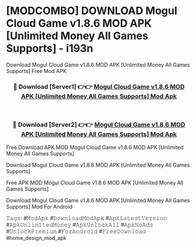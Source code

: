 # [MODCOMBO] DOWNLOAD Mogul Cloud Game v1.8.6 MOD APK [Unlimited Money All Games Supports] - i193n
Download Mogul Cloud Game v1.8.6 MOD APK [Unlimited Money All Games Supports] Free Mod APK

<div align="center">
<h3>🔴 Download [Server1] 👉👉 <a href="https://apk-comot.site?title=Mogul_Cloud_Game_v1.8.6_MOD_APK_[Unlimited_Money_All_Games_Supports]">Mogul Cloud Game v1.8.6 MOD APK [Unlimited Money All Games Supports] Mod Apk</a></h3><br>

<h3>🔴 Download [Server2] 👉👉 <a href="https://apk-comot.site?title=Mogul_Cloud_Game_v1.8.6_MOD_APK_[Unlimited_Money_All_Games_Supports]">Mogul Cloud Game v1.8.6 MOD APK [Unlimited Money All Games Supports] Mod Apk</a></h3>
</div>


Free Download APK MOD Mogul Cloud Game v1.8.6 MOD APK [Unlimited Money All Games Supports]

Download Mogul Cloud Game v1.8.6 MOD APK [Unlimited Money All Games Supports] 

Free APK MOD Mogul Cloud Game v1.8.6 MOD APK [Unlimited Money All Games Supports] 

Download Mogul Cloud Game v1.8.6 MOD APK [Unlimited Money All Games Supports] Mod For Android

𝚃𝚊𝚐𝚜: #𝙼𝚘𝚍𝙰𝚙𝚔 #𝙳𝚘𝚠𝚗𝚕𝚘𝚊𝚍𝙼𝚘𝚍𝙰𝚙𝚔 #𝙰𝚙𝚔𝙻𝚊𝚝𝚎𝚜𝚝𝚅𝚎𝚛𝚜𝚒𝚘𝚗 #𝙰𝚙𝚔𝚄𝚗𝚕𝚒𝚖𝚒𝚝𝚎𝚍𝙼𝚘𝚗𝚎𝚢 #𝙰𝚙𝚔𝚄𝚗𝚕𝚘𝚌𝚔𝙰𝚕𝚕 #𝙰𝚙𝚔𝙽𝚘𝙰𝚍𝚜 #𝚄𝚗𝚕𝚘𝚌𝚔𝙿𝚛𝚎𝚖𝚒𝚞𝚖 #𝙵𝚘𝚛𝙰𝚗𝚍𝚛𝚘𝚒𝚍 #𝙵𝚛𝚎𝚎𝙳𝚘𝚠𝚗𝚕𝚘𝚊𝚍 #home_design_mod_apk